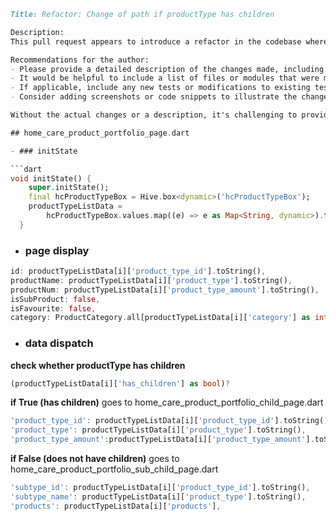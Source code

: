```markdown
Title: Refactor: Change of path if productType has children

Description:
This pull request appears to introduce a refactor in the codebase where the logic for determining the path of a product is altered if the `productType` has associated children. Without a detailed description or list of changes, it's not possible to provide a comprehensive summary. However, the title suggests that the code changes involve conditional logic based on the presence of child elements under a product type.

Recommendations for the author:
- Please provide a detailed description of the changes made, including the reason behind the refactor and the expected impact on the codebase.
- It would be helpful to include a list of files or modules that were modified, along with a brief explanation of the changes in each.
- If applicable, include any new tests or modifications to existing tests to ensure the refactor does not introduce regressions.
- Consider adding screenshots or code snippets to illustrate the changes, if the refactor affects any user interfaces or visual elements.

Without the actual changes or a description, it's challenging to provide further insights into this pull request. Once more information is available, a more thorough analysis can be conducted.
```
```dart
## home_care_product_portfolio_page.dart

- ### initState

```dart
void initState() {
    super.initState();
    final hcProductTypeBox = Hive.box<dynamic>('hcProductTypeBox');
    productTypeListData =
        hcProductTypeBox.values.map((e) => e as Map<String, dynamic>).toList();
  }
```
- ### page display
```dart
id: productTypeListData[i]['product_type_id'].toString(),
productName: productTypeListData[i]['product_type'].toString(),
productNum: productTypeListData[i]['product_type_amount'].toString(),
isSubProduct: false,
isFavourite: false,
category: ProductCategory.all[productTypeListData[i]['category'] as int],
```
- ### data dispatch
**check whether productType has children**
```dart
(productTypeListData[i]['has_children'] as bool)?
```
**if True (has children)** 
goes to home_care_product_portfolio_child_page.dart
```dart
'product_type_id': productTypeListData[i]['product_type_id'].toString(),
'product_type': productTypeListData[i]['product_type'].toString(),
'product_type_amount':productTypeListData[i]['product_type_amount'].toString(),
```
**if False (does not have children)** 
goes to home_care_product_portfolio_sub_child_page.dart

```dart
'subtype_id': productTypeListData[i]['product_type_id'].toString(),
'subtype_name': productTypeListData[i]['product_type'].toString(),
'products': productTypeListData[i]['products'],
```
```